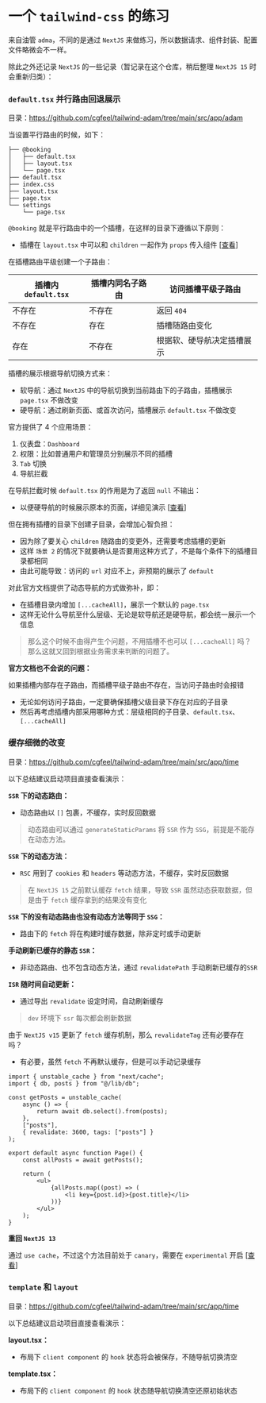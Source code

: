 # 一个 `tailwind-css` 的练习

来自油管 `adma`，不同的是通过 `NextJS` 来做练习，所以数据请求、组件封装、配置文件略微会不一样。

除此之外还记录 `NextJS` 的一些记录（暂记录在这个仓库，稍后整理 `NextJS 15` 时会重新归类）：

### `default.tsx` 并行路由回退展示

目录：https://github.com/cgfeel/tailwind-adam/tree/main/src/app/adam

当设置平行路由的时候，如下：

```
├── @booking
│   ├── default.tsx
│   ├── layout.tsx
│   └── page.tsx
├── default.tsx
├── index.css
├── layout.tsx
├── page.tsx
└── settings
    └── page.tsx
```

`@booking` 就是平行路由中的一个插槽，在这样的目录下遵循以下原则：

-   插槽在 `layout.tsx` 中可以和 `children` 一起作为 `props` 传入组件 [[查看](https://github.com/cgfeel/tailwind-adam/blob/main/src/app/adam/layout.tsx)]

在插槽路由平级创建一个子路由：

| 插槽内 `default.tsx` | 插槽内同名子路由 | 访问插槽平级子路由         |
| -------------------- | ---------------- | -------------------------- |
| 不存在               | 不存在           | 返回 `404`                 |
| 不存在               | 存在             | 插槽随路由变化             |
| 存在                 | 不存在           | 根据软、硬导航决定插槽展示 |

插槽的展示根据导航切换方式来：

-   软导航：通过 `NextJS` 中的导航切换到当前路由下的子路由，插槽展示 `page.tsx` 不做改变
-   硬导航：通过刷新页面、或首次访问，插槽展示 `default.tsx` 不做改变

官方提供了 4 个应用场景：

1.  仪表盘：`Dashboard`
2.  权限：比如普通用户和管理员分别展示不同的插槽
3.  `Tab` 切换
4.  导航拦截

在导航拦截时候 `default.tsx` 的作用是为了返回 `null` 不输出：

-   以便硬导航的时候展示原本的页面，详细见演示 [[查看](https://github.com/cgfeel/next.v2/tree/master/routing-file/src/app/photo)]

但在拥有插槽的目录下创建子目录，会增加心智负担：

-   因为除了要关心 `children` 随路由的变更外，还需要考虑插槽的更新
-   这样 `场景 2` 的情况下就要确认是否要用这种方式了，不是每个条件下的插槽目录都相同
-   由此可能导致：访问的 `url` 对应不上，非预期的展示了 `default`

对此官方文档提供了动态导航的方式做弥补，即：

-   在插槽目录内增加 `[...cacheAll]`，展示一个默认的 `page.tsx`
-   这样无论什么导航至什么层级、无论是软导航还是硬导航，都会统一展示一个信息

> 那么这个时候不由得产生个问题，不用插槽不也可以 `[...cacheAll]` 吗？那么这就又回到根据业务需求来判断的问题了。

**官方文档也不会说的问题：**

如果插槽内部存在子路由，而插槽平级子路由不存在，当访问子路由时会报错

-   无论如何访问子路由，一定要确保插槽父级目录下存在对应的子目录
-   然后再考虑插槽内部采用哪种方式：层级相同的子目录、`default.tsx`、`[...cacheAll]`

### 缓存细微的改变

目录：https://github.com/cgfeel/tailwind-adam/tree/main/src/app/time

以下总结建议启动项目直接查看演示：

**`SSR` 下的动态路由：**

-   动态路由以 `[]` 包裹，不缓存，实时反回数据

> 动态路由可以通过 `generateStaticParams` 将 `SSR` 作为 `SSG`，前提是不能存在动态方法。

**`SSR` 下的动态方法：**

-   `RSC` 用到了 `cookies` 和 `headers` 等动态方法，不缓存，实时反回数据

> 在 `NextJS 15` 之前默认缓存 `fetch` 结果，导致 `SSR` 虽然动态获取数据，但是由于 `fetch` 缓存拿到的结果没有变化

**`SSR` 下的没有动态路由也没有动态方法等同于 `SSG`：**

-   路由下的 `fetch` 将在构建时缓存数据，除非定时或手动更新

**手动刷新已缓存的静态 `SSR`：**

-   非动态路由、也不包含动态方法，通过 `revalidatePath` 手动刷新已缓存的`SSR`

**`ISR` 随时间自动更新：**

-   通过导出 `revalidate` 设定时间，自动刷新缓存

> `dev` 环境下 `ssr` 每次都会刷新数据

由于 `NextJS v15` 更新了 `fetch` 缓存机制，那么 `revalidateTag` 还有必要存在吗？

-   有必要，虽然 `fetch` 不再默认缓存，但是可以手动记录缓存

```tsx
import { unstable_cache } from "next/cache";
import { db, posts } from "@/lib/db";

const getPosts = unstable_cache(
    async () => {
        return await db.select().from(posts);
    },
    ["posts"],
    { revalidate: 3600, tags: ["posts"] }
);

export default async function Page() {
    const allPosts = await getPosts();

    return (
        <ul>
            {allPosts.map((post) => (
                <li key={post.id}>{post.title}</li>
            ))}
        </ul>
    );
}
```

**重回 `NextJS 13`**

通过 `use cache`，不过这个方法目前处于 `canary`，需要在 `experimental` 开启 [[查看](https://nextjs.org/docs/canary/app/api-reference/directives/use-cache)]

### `template` 和 `layout`

目录：https://github.com/cgfeel/tailwind-adam/tree/main/src/app/time

以下总结建议启动项目直接查看演示：

**layout.tsx：**

-   布局下 `client component` 的 `hook` 状态将会被保存，不随导航切换清空

**template.tsx：**

-   布局下的 `client component` 的 `hook` 状态随导航切换清空还原初始状态

